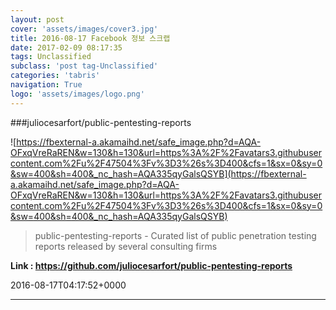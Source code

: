 ```yaml
---
layout: post
cover: 'assets/images/cover3.jpg'
title: 2016-08-17 Facebook 정보 스크랩
date: 2017-02-09 08:17:35
tags: Unclassified
subclass: 'post tag-Unclassified'
categories: 'tabris'
navigation: True
logo: 'assets/images/logo.png'
---
```


###juliocesarfort/public-pentesting-reports

![https://fbexternal-a.akamaihd.net/safe_image.php?d=AQA-OFxqVreRaREN&w=130&h=130&url=https%3A%2F%2Favatars3.githubusercontent.com%2Fu%2F47504%3Fv%3D3%26s%3D400&cfs=1&sx=0&sy=0&sw=400&sh=400&_nc_hash=AQA335qyGalsQSYB](https://fbexternal-a.akamaihd.net/safe_image.php?d=AQA-OFxqVreRaREN&w=130&h=130&url=https%3A%2F%2Favatars3.githubusercontent.com%2Fu%2F47504%3Fv%3D3%26s%3D400&cfs=1&sx=0&sy=0&sw=400&sh=400&_nc_hash=AQA335qyGalsQSYB)

>public-pentesting-reports - Curated list of public penetration testing reports released by several consulting firms

**Link : <https://github.com/juliocesarfort/public-pentesting-reports>**

2016-08-17T04:17:52+0000

---

